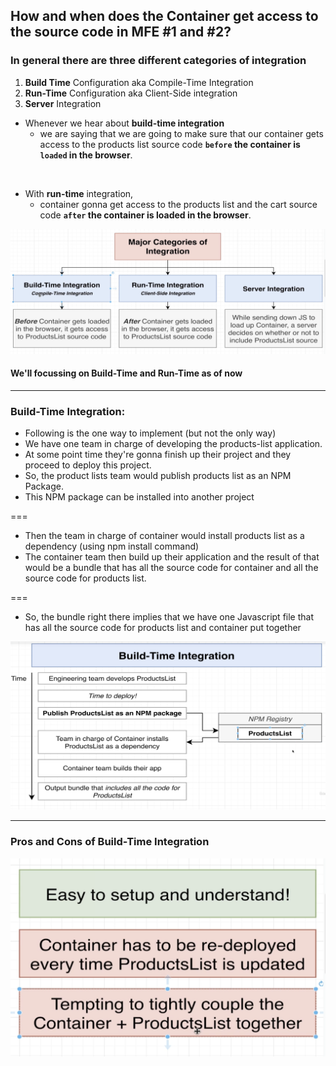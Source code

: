 ## How and when does the Container get access to the source code in MFE #1 and #2?

### In general there are three different categories of integration
1. **Build Time** Configuration aka Compile-Time Integration
2. **Run-Time** Configuration aka Client-Side integration
3. **Server** Integration

- Whenever we hear about **build-time integration** 
  - we are saying that we are going to make sure that our container gets access to the products list source code **`before` the container is `loaded` in the browser**.
<br/>

- With **run-time** integration, 
  - container gonna get access to the products list and the cart source code **`after` the container is loaded in the browser**.


<img src="./imagesUsed/Build-Time_Integration.png">



#### We'll focussing on Build-Time and Run-Time as of now

---

### Build-Time Integration:

- Following is the one way to implement (but not the only way)
- We have one team in charge of developing the products-list application.
- At some point time they're gonna finish up their project and they proceed to deploy this project.
- So, the product lists team would publish products list as an NPM Package.
- This NPM package can be installed into another project

===

- Then the team in charge of container would install products list as a dependency (using npm install command)
- The container team then build up their application and the result of that would be a bundle that has all the source code for container and all the source code for products list.

===
- So, the bundle right there implies that we have one Javascript file that has all the source code for products list and container put together



<img src="./imagesUsed/Build-Time-Integration-1.png">

---

### Pros and Cons of Build-Time Integration



<img src="./imagesUsed/pros_cons_of_build-time-integration.png">
